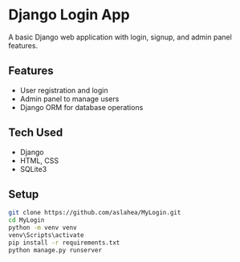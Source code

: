 # Django Login App

A basic Django web application with login, signup, and admin panel features.

## Features
- User registration and login
- Admin panel to manage users
- Django ORM for database operations

## Tech Used
- Django
- HTML, CSS
- SQLite3

## Setup
```bash
git clone https://github.com/aslahea/MyLogin.git
cd MyLogin
python -m venv venv
venv\Scripts\activate
pip install -r requirements.txt
python manage.py runserver

